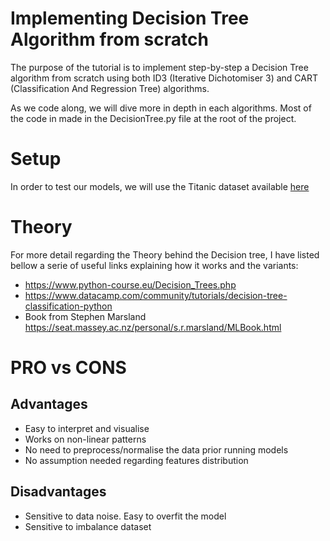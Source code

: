 # Implementing Decision Tree Algorithm from scratch

The purpose of the tutorial is to implement step-by-step a Decision Tree
algorithm from scratch using both ID3 (Iterative Dichotomiser 3) and CART
(Classification And Regression Tree) algorithms.

As we code along, we will dive more in depth in each algorithms.
Most of the code in made in the DecisionTree.py file at the root of the
project.

# Setup
In order to test our models, we will use the Titanic dataset available [here](https://www.kaggle.com/c/titanic/data)

# Theory
For more detail regarding the Theory behind the Decision tree, I have listed bellow
a serie of useful links explaining how it works and the variants:
* https://www.python-course.eu/Decision_Trees.php
* https://www.datacamp.com/community/tutorials/decision-tree-classification-python
* Book from Stephen Marsland https://seat.massey.ac.nz/personal/s.r.marsland/MLBook.html

# PRO vs CONS

## Advantages

* Easy to interpret and visualise
* Works on non-linear patterns
* No need to preprocess/normalise the data prior running models
* No assumption needed regarding features distribution

## Disadvantages

* Sensitive to data noise. Easy to overfit the model
* Sensitive to imbalance dataset
